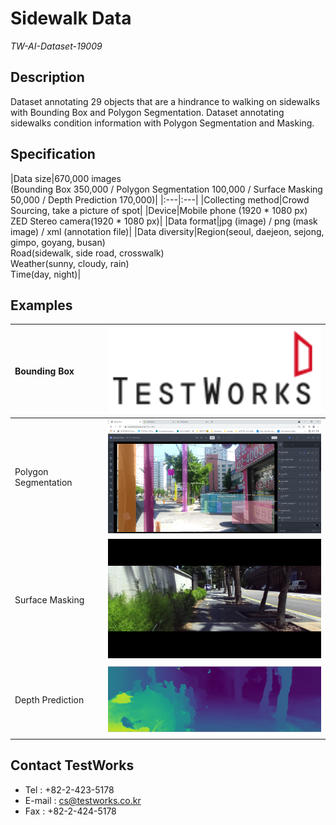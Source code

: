 ﻿Sidewalk Data
===================
_TW-AI-Dataset-19009_

Description
-------------------
Dataset annotating 29 objects that are a hindrance to walking on sidewalks with Bounding Box and Polygon Segmentation. 
Dataset annotating sidewalks condition information with Polygon Segmentation and Masking.


Specification
-------------------
|Data size|670,000 images  
(Bounding Box 350,000 / Polygon Segmentation 100,000 / Surface Masking 50,000 / Depth Prediction 170,000)|
|:---|:---|
|Collecting method|Crowd Sourcing, take a picture of spot|
|Device|Mobile phone (1920 * 1080 px)  
ZED Stereo camera(1920 * 1080 px)|
|Data format|jpg (image) / png (mask image) / xml (annotation file)|
|Data diversity|Region(seoul, daejeon, sejong, gimpo, goyang, busan)  
Road(sidewalk, side road, crosswalk)  
Weather(sunny, cloudy, rain)  
Time(day, night)|

Examples
---------------
|Bounding Box| <img src="Sample Data\sidewalk_image1.png" width="450px"></img> |
|:---|:---|
|Polygon Segmentation| <img src="Sample Data\sidewalk_image2.png" width="450px"></img> |
|Surface Masking| <img src="Sample Data\sidewalk_image3.png" width="450px"></img> |
|Depth Prediction| <img src="Sample Data\sidewalk_image4.png" width="450px"></img> |

Contact TestWorks
-----------------
* Tel : +82-2-423-5178
* E-mail : <cs@testworks.co.kr>
* Fax : +82-2-424-5178



